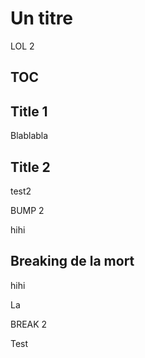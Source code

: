 # Un titre

LOL 2

## TOC

## Title 1

Blablabla

## Title 2

test2

BUMP 2

hihi

## Breaking de la mort

hihi

La

BREAK 2

Test
